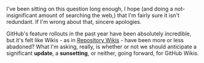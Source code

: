 I've been sitting on this question long enough, I hope (and doing a not-insignificant amount of searching the web,) that I'm fairly sure it isn't redundant. If I'm wrong about that, sincere apologies.

GitHub's feature rollouts in the past year have been absolutely incredible, but it's felt like Wikis - as in [Repository Wikis](https://docs.github.com/en/communities/documenting-your-project-with-wikis/about-wikis) - have been more or less abadoned? What I'm asking, really, is whether or not we should anticipate a significant **update**, a **sunsetting**, or neither, going forward, for GitHub Wikis. 